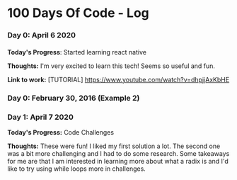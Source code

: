 # 100 Days Of Code - Log

### Day 0: April 6 2020 
####
**Today's Progress**: Started learning react native

**Thoughts:** I'm very excited to learn this tech! Seems so useful and fun.

**Link to work:** [TUTORIAL] https://www.youtube.com/watch?v=dhpjjAxKbHE

### Day 0: February 30, 2016 (Example 2)
##### 
### Day 1: April 7 2020

**Today's Progress:** Code Challenges

**Thoughts:** These were fun! I liked my first solution a lot. The second one was a bit more challenging and I had to do some research. Some takeaways for me are that I am interested in learning more about what a radix is and I'd like to try using while loops more in challenges.

